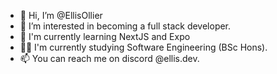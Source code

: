 - 👋 Hi, I’m @EllisOllier
- 👀 I’m interested in becoming a full stack developer.
- 🌱 I'm currently learning NextJS and Expo
- 👨‍💻 I'm currently studying Software Engineering (BSc Hons).
- 📫 You can reach me on discord @ellis.dev.

<!---
EllisOllier/EllisOllier is a ✨ special ✨ repository because its `README.md` (this file) appears on your GitHub profile.
You can click the Preview link to take a look at your changes.
--->
